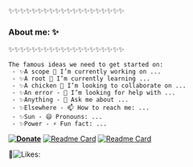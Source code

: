 ✨✨✨✨✨✨✨✨✨✨✨✨✨✨✨✨✨✨✨✨

   ### About me:          ✨

✨✨✨✨✨✨✨✨✨✨✨✨✨✨✨✨✨✨✨✨
```autohotkey
The famous ideas we need to get started on: 
 - ✨A scope 🔭 I’m currently working on ...
 - ✨A root 🌱 I’m currently learning ...
 - ✨A chicken 👯 I’m looking to collaborate on ...
 - ✨An error - 🤔 I’m looking for help with ...
 - ✨Anything - 💬 Ask me about ...
 - ✨Elsewhere - 📫 How to reach me: ...
 - ✨Sun - 😄 Pronouns: ...
 - ✨Power - ⚡ Fun fact: ...
```

**[![Donate](https://img.shields.io/badge/Donate-PayPal-green.svg)](https://paypal.me/ot1985)**
[![Readme Card](https://github-readme-stats.vercel.app/api/pin/?username=acccounttest&repo=DarkChromePastelFluoWebTheme-trick-for-aim-stylish-editor-maybe-or-any-other-editors&theme=onedark&show_icons=true&count_private=true&icon_color=magenta&line_height=60&title_color=green&text_color=lightblue)](https://github.com/acccounttest/DarkChromePastelFluoWebTheme-trick-for-aim-stylish-editor-maybe-or-any-other-editors)
[![Readme Card](https://github-readme-stats.vercel.app/api/pin/?username=acccounttest&repo=DarkGMaps&theme=onedark&show_icons=true&count_private=true&border_color=yellow&bg_color=red)](https://github.com/acccounttest/DarkGMaps)


:yellow_heart:![Likes: ](https://komarev.com/ghpvc/?username=acccounttest&style=plastic&Color=FF7F55&label=Likes+:+)
